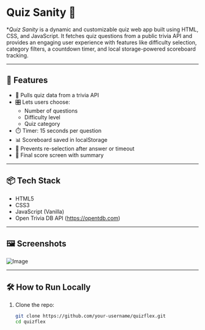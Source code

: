 # Quiz Sanity 🎯

**Quiz Sanity* is a dynamic and customizable quiz web app built using HTML, CSS, and JavaScript. It fetches quiz questions from a public trivia API and provides an engaging user experience with features like difficulty selection, category filters, a countdown timer, and local storage-powered scoreboard tracking.

---

## 🚀 Features

- 🧠 Pulls quiz data from a trivia API
- 🎛️ Lets users choose:
  - Number of questions
  - Difficulty level
  - Quiz category
- ⏱️ Timer: 15 seconds per question
- 📊 Scoreboard saved in localStorage
- 🔐 Prevents re-selection after answer or timeout
- 🎉 Final score screen with summary

---

## 📦 Tech Stack

- HTML5
- CSS3
- JavaScript (Vanilla)
- Open Trivia DB API (https://opentdb.com)

---

## 🖼️ Screenshots

![Image](https://github.com/user-attachments/assets/3aafb911-24b4-44f5-9df7-642ace481860)

---

## 🛠️ How to Run Locally

1. Clone the repo:
   ```bash
   git clone https://github.com/your-username/quizflex.git
   cd quizflex
